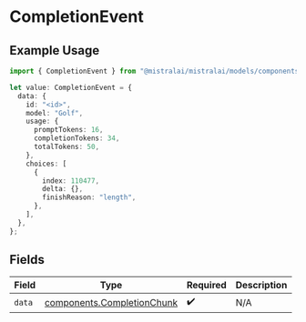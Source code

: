 # CompletionEvent

## Example Usage

```typescript
import { CompletionEvent } from "@mistralai/mistralai/models/components";

let value: CompletionEvent = {
  data: {
    id: "<id>",
    model: "Golf",
    usage: {
      promptTokens: 16,
      completionTokens: 34,
      totalTokens: 50,
    },
    choices: [
      {
        index: 110477,
        delta: {},
        finishReason: "length",
      },
    ],
  },
};
```

## Fields

| Field                                                                    | Type                                                                     | Required                                                                 | Description                                                              |
| ------------------------------------------------------------------------ | ------------------------------------------------------------------------ | ------------------------------------------------------------------------ | ------------------------------------------------------------------------ |
| `data`                                                                   | [components.CompletionChunk](../../models/components/completionchunk.md) | :heavy_check_mark:                                                       | N/A                                                                      |